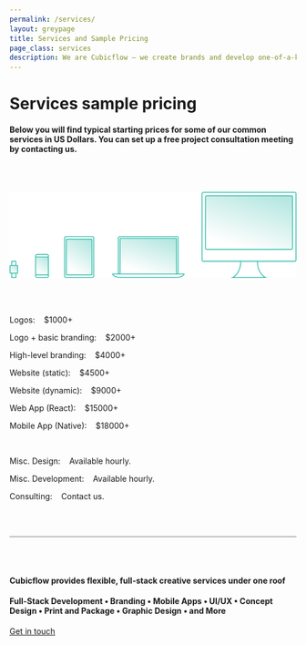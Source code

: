 ```yaml
---
permalink: /services/
layout: greypage
title: Services and Sample Pricing
page_class: services
description: We are Cubicflow – we create brands and develop one-of-a-kind experiences.
---
```


# Services sample pricing

#### Below you will find typical starting prices for some of our common services in&nbsp;US&nbsp;Dollars. You&nbsp;can set up a free project consultation meeting by&nbsp;contacting&nbsp;us.

<br><br>

<img src="/assets/img/services/process--devices.svg">

<br><br>

Logos:&nbsp;&nbsp;&nbsp;&nbsp;$1000+

Logo + basic branding:&nbsp;&nbsp;&nbsp;&nbsp;$2000+

High-level branding:&nbsp;&nbsp;&nbsp;&nbsp;$4000+

Website (static):&nbsp;&nbsp;&nbsp;&nbsp;$4500+

Website (dynamic):&nbsp;&nbsp;&nbsp;&nbsp;$9000+

Web App (React):&nbsp;&nbsp;&nbsp;&nbsp;$15000+

Mobile App (Native):&nbsp;&nbsp;&nbsp;&nbsp;$18000+

<br>

Misc. Design:&nbsp;&nbsp;&nbsp;&nbsp;Available&nbsp;hourly.

Misc. Development:&nbsp;&nbsp;&nbsp;&nbsp;Available&nbsp;hourly.

Consulting:&nbsp;&nbsp;&nbsp;&nbsp;Contact&nbsp;us.

<br><br>

<div style="border-bottom: 1px solid #737A7E;"></div>

<br><br>

#### Cubicflow provides flexible, full-stack creative services under&nbsp;one&nbsp;roof

#### Full-Stack Development   •	  Branding   •   Mobile Apps   • 	 UI/UX   •  	Concept Design   •  	Print and Package   •  	Graphic Design   •  	and&nbsp;More

<a href="/contact/" class="button">Get in touch</a>

